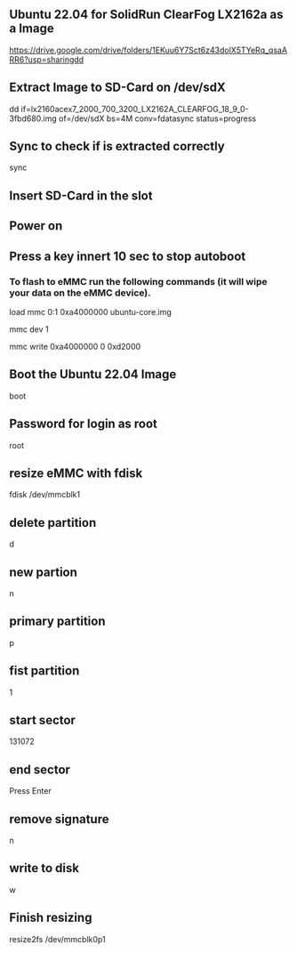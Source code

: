 ## Ubuntu 22.04 for SolidRun ClearFog LX2162a as a Image
https://drive.google.com/drive/folders/1EKuu6Y7Sct6z43dolX5TYeRq_qsaARR6?usp=sharingdd 
## Extract Image to SD-Card on /dev/sdX
dd if=lx2160acex7_2000_700_3200_LX2162A_CLEARFOG_18_9_0-3fbd680.img of=/dev/sdX bs=4M conv=fdatasync status=progress
## Sync to check if is extracted correctly
sync
## Insert SD-Card in the slot
## Power on
## Press a key innert 10 sec to stop autoboot
### To flash to eMMC run the following commands (it will wipe your data on the eMMC device).
load mmc 0:1 0xa4000000 ubuntu-core.img

mmc dev 1

mmc write 0xa4000000 0 0xd2000
## Boot the Ubuntu 22.04 Image
boot
## Password for login as root
root
## resize eMMC with fdisk
fdisk /dev/mmcblk1
## delete partition
d
## new partion
n
## primary partition
p
## fist partition
1
## start sector
131072
## end sector
Press Enter
## remove signature
n
## write to disk
w
## Finish resizing 
resize2fs /dev/mmcblk0p1
